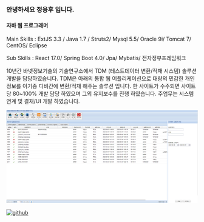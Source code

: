 ### 안녕하세요 정용후 입니다.
#### 자바 웹 프로그래머

Main Skills : ExtJS 3.3 / Java 1.7 / Struts2/ Mysql 5.5/ Oracle 9i/ Tomcat 7/ CentOS/ Eclipse 

Sub Skills : React 17.0/ Spring Boot 4.0/ Jpa/ Mybatis/ 전자정부프레임워크 



10년간 바넷정보기술의 기술연구소에서 TDM (테스트데이터 변환/적재 시스템) 솔루션 개발을 담당하였습니다. 
TDM은 아래의 통합 웹 어플리케이션으로 대량의 민감한 개인정보를 이기종 디비간에 변환/적재 해주는 솔루션 입니다. 
한 사이트가 수주되면 사이트당 80~100% 개발 담당 하였으며 그외 유지보수를 진행 하였습니다. 
주업무는 시스템 연계 및 결재/UI 개발 하였습니다. 
 
<img src='https://github.com/junsun0708/junsun0708/blob/main/%ED%99%94%EB%A9%B4%20%EC%BA%A1%EC%B3%90576.png'>


[<img src='https://cdn.jsdelivr.net/npm/simple-icons@3.0.1/icons/github.svg' alt='github' height='40'>](https://github.com/junsun0708)  

